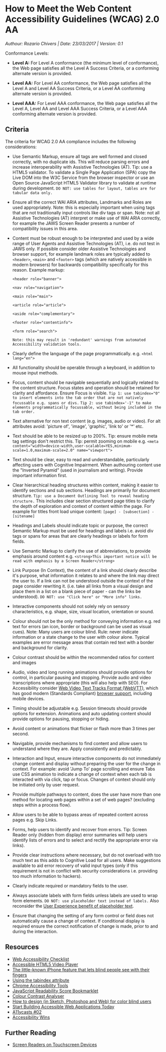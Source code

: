 # How to Meet the Web Content Accessibility Guidelines (WCAG) 2.0 AA

*Authour: Rozario Chivers |
Date: 23/03/2017 |
Version: 0.1*

Conformance Levels: 

- <b>Level A:</b> For Level A conformance (the minimum level of conformance), the Web page satisfies all the Level A Success Criteria, or a conforming alternate version is provided. 

- <b>Level AA:</b> For Level AA conformance, the Web page satisfies all the Level A and Level AA Success Criteria, or a Level AA conforming alternate version is provided. 

- <b>Level AAA:</b> For Level AAA conformance, the Web page satisfies all the Level A, Level AA and Level AAA Success Criteria, or a Level AAA conforming alternate version is provided. 

## Criteria

The criteria for WCAG 2.0 AA compliance includes the following considerations:

- Use Semantic Markup, ensure all tags are well formed and closed correctly, with no duplicate ids. This will reduce parsing errors and increase interoperability with Assistive Technologies (AT). Tip: use a HTML5 validator. To validate a Single Page Application (SPA) copy the Live DOM into the W3C Service from the browser inspector or use an Open Source JavaScript HTML5 Validator library to validate at runtime during development. ```DO NOT: use tables for layout, tables are for tabular data only.```

- Ensure all the correct WAI ARIA attributes, Landmarks and Roles are used appropriately. Note: this is especially important when using tags that are not traditionally input controls like div tags or span. Note: not all Assistive Technologies (AT) interpret or make use of WAI ARIA correctly, for example the JAWS Screen Reader presents a number of compatibility issues in this area.

- Content must be robust enough to be interpreted and used by a wide range of User Agents and Assistive Technologies (AT), i.e. do not test in JAWS only. If possible consider older Assistive Technologies and browser support, for example landmark roles are typically added to ```<header>```, ```<main>``` and ```<footer>``` tags (which are natively accessible in modern browsers) for backwards compatibility specifically for this reason. Example markup:

	```<header role="banner">``` 
	
	```<nav role="navigation">``` 
	
	```<main role="main">``` 
	
	```<article role="article">``` 
	
	```<aside role="complementary">``` 
	
	```<footer role="contentinfo">```
	
	```<form role="search">```

	```Note: this may result in 'redundant' warnings from automated Accessibility validation tools.```

- Clearly define the language of the page programmatically. e.g. ```<html lang="en">```

- All functionality should be operable through a keyboard, in addition to mouse input methods.

- Focus, content should be navigable sequentially and logically related to the content structure. Focus states and operation should be retained for clarity and affordance. Ensure Focus is visible.
	```Tip 1: use tabindex="0" to insert elements into the tab order that are not natively focussable e.g. spans or divs.```
	```Tip 2: use tabindex='-1" to make elements programmatically focussable, without being included in the tab order.```

- Text alternative for non text content (e.g. images, audio or video). For alt attributes avoid: 'picture of', 'image', 'graphic', 'link to' or '*' etc.

- Text should be able to be resized up to 200%. Tip: ensure mobile meta tag settings don't restrict this. Tip: permit zooming on mobile e.g. ```<meta content="width=device-width,user-scalable=YES,minimum-scale=1.0,maximum-scale=2.0" name="viewport">```

- Text should be clear, easy to read and understandable, particularly affecting users with Cognitive Impairment. When authouring content use the "Inverted Pyramid" (used in journalism and writing). Provide important information first.

- Clear hierarchical heading structures within content, making it easier to identify sections and sub sections. Headings are primarily for document structure. ```Tip: use a Document Outlining Tool to reveal heading structure.``` This includes clear section structured page titles to clarify the depth of exploration and context of content within the page. For example for titles front load unique content: ```[page] - [subsection] - [sitename]```

- Headings and Labels should indicate topic or purpose, the correct Semantic Markup must be used for headings and labels i.e. avoid div tags or spans for areas that are clearly headings or labels for form fields.

- Use Semantic Markup to clarify the use of abbreviations, to provide emphasis around content e.g. ```<strong>This important notice will be read with emphasis by a Screen Reader</strong>```

- Link Purpose (In Context), the content of a link should clearly describe it's purpose, what information it relates to and where the link may direct the user to. If a link can not be understood outside the context of the page consider rewriting it. (i.e. take all links from a visual design and place them in a list on a blank piece of paper - can the links be understood).
	```DO NOT: use "Click here" or "More info" links.```

- Interactive components should not solely rely on sensory characteristics, e.g. shape, size, visual location, orientation or sound.
 
- Colour should not be the only method for conveying information e.g. red text for errors (an icon, border or background can be used as visual cues). Note: Many users are colour blind. Rule: never indicate information or a state change to the user with colour alone. Typical examples are error message areas that contain red text with a border and background for clarity.

- Colour contrast should be within the recommended ratios for content and images

- Audio, video and long running animations should provide options for control, in particular pausing and stopping. Provide audio and video transcriptions where appropriate (this will also help with SEO). For Accessibility consider [Web Video Text Tracks Format (WebVTT)](https://developer.mozilla.org/en-US/docs/Web/API/WebVTT_API), which has good modern (Standards Compliant) [browser support](http://caniuse.com/webvtt/embed/), including mobile devices.

- Timing should be adjustable e.g. Session timeouts should provide options for extension. Animations and auto updating content should provide options for pausing, stopping or hiding.

- Avoid content or animations that flicker or flash more than 3 times per second.

- Navigable, provide mechanisms to find content and allow users to understand where they are. Apply consistently and predictably.

- Interaction and Input, ensure interactive components do not immediately change content and display without preparing the user for the change in context. For example: avoid 'Jump To' page scrolling and ensure Tabs use CSS animation to indicate a change of context when each tab is interacted with via click, tap or focus. Changes of context should only be initiated only by user request.

- Provide multiple pathways to content, does the user have more than one method for locating web pages within a set of web pages? (excluding steps within a process flow).

- Allow users to be able to bypass areas of repeated content across pages e.g. Skip Links.

- Forms, help users to identify and recover from errors. Tip: Screen Reader only (hidden from display) error summaries will help users identify lists of errors and to select and rectify the appropriate error via links). 

- Provide clear instructions where necessary, but do not overload with too much text as this adds to Cognitive Load for all users. Make suggestions available to aid error recovery of valid input types (only if this requirement is not in conflict with security considerations i.e. providing too much information to hackers). 

- Clearly indicate required or mandatory fields to the user. 

- Always associate labels with form fields unless labels are used to wrap form elements.
```DO NOT: use placeholder text instead of labels.``` Also reconsider the [User Experience benefit of placeholder text](https://www.nngroup.com/articles/form-design-placeholders/).

- Ensure that changing the setting of any form control or field does not automatically cause a change of context. If conditional display is required ensure the correct notification of change is made, prior to and during the interaction. 

## Resources

- [Web Accessibility Checklist](http://a11yproject.com/checklist.html)
- [Accessible HTML5 Video Player](https://github.com/paypal/accessible-html5-video-player)
- [The little-known iPhone feature that lets blind people see with their fingers](http://finance.yahoo.com/news/david-pogue-on-iphone-voiceover-163733668.html)
- [Using the tabindex attribute](https://www.paciellogroup.com/blog/2014/08/using-the-tabindex-attribute/0)
- [Chrome Accessibility Tools](https://chrome.google.com/webstore/detail/accessibility-developer-t/fpkknkljclfencbdbgkenhalefipecmb)
- [JavaScript Readability Score Bookmarklet](https://accessibility.oit.ncsu.edu/tools/readability/)
- [Colour Contrast Analyser](https://www.paciellogroup.com/resources/contrastanalyser/)
- [How to design (in Sketch, Photoshop and Web) for color blind users](https://medium.com/sketch-app-sources/how-to-design-in-sketch-for-color-blind-users-2b189c0d58fe#.j11r6n14k)
- [Start Building Accessible Web Applications Today](https://egghead.io/lessons/html5-accessible-button-events)
- [A11ycasts #02](https://www.youtube.com/watch?v=fGLp_gfMMGU)
- [Accessibility Wins](https://a11ywins.tumblr.com/)

## Further Reading

- [Screen Readers on Touchscreen Devices](https://www.nngroup.com/articles/touchscreen-screen-readers/)
